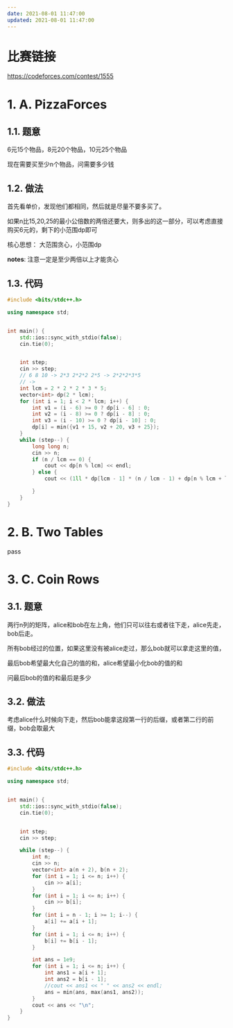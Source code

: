 ```yaml
---
date: 2021-08-01 11:47:00
updated: 2021-08-01 11:47:00
---
```




# 比赛链接

https://codeforces.com/contest/1555



# 1. A. PizzaForces

## 1.1. 题意

6元15个物品，8元20个物品，10元25个物品

现在需要买至少n个物品，问需要多少钱



## 1.2. 做法

首先看单价，发现他们都相同，然后就是尽量不要多买了。

如果n比15,20,25的最小公倍数的两倍还要大，则多出的这一部分，可以考虑直接购买6元的，剩下的小范围dp即可

核心思想： 大范围贪心，小范围dp

**notes**: 注意一定是至少两倍以上才能贪心



## 1.3. 代码

```cpp
#include <bits/stdc++.h>

using namespace std;


int main() {
    std::ios::sync_with_stdio(false);
    cin.tie(0);


    int step;
    cin >> step;
    // 6 8 10 -> 2*3 2*2*2 2*5 -> 2*2*2*3*5
    // ->
    int lcm = 2 * 2 * 2 * 3 * 5;
    vector<int> dp(2 * lcm);
    for (int i = 1; i < 2 * lcm; i++) {
        int v1 = (i - 6) >= 0 ? dp[i - 6] : 0;
        int v2 = (i - 8) >= 0 ? dp[i - 8] : 0;
        int v3 = (i - 10) >= 0 ? dp[i - 10] : 0;
        dp[i] = min({v1 + 15, v2 + 20, v3 + 25});
    }
    while (step--) {
        long long n;
        cin >> n;
        if (n / lcm == 0) {
            cout << dp[n % lcm] << endl;
        } else {
            cout << (1ll * dp[lcm - 1] * (n / lcm - 1) + dp[n % lcm + lcm]) << endl;

        }
    }
}


```



# 2. B. Two Tables

pass





# 3. C. Coin Rows

## 3.1. 题意

两行n列的矩阵，alice和bob在左上角，他们只可以往右或者往下走，alice先走，bob后走。

所有bob经过的位置，如果这里没有被alice走过，那么bob就可以拿走这里的值，

最后bob希望最大化自己的值的和，alice希望最小化bob的值的和

问最后bob的值的和最后是多少







## 3.2. 做法

考虑alice什么时候向下走，然后bob能拿这段第一行的后缀，或者第二行的前缀，bob会取最大



## 3.3. 代码

```cpp
#include <bits/stdc++.h>

using namespace std;


int main() {
    std::ios::sync_with_stdio(false);
    cin.tie(0);


    int step;
    cin >> step;

    while (step--) {
        int n;
        cin >> n;
        vector<int> a(n + 2), b(n + 2);
        for (int i = 1; i <= n; i++) {
            cin >> a[i];
        }
        for (int i = 1; i <= n; i++) {
            cin >> b[i];
        }
        for (int i = n - 1; i >= 1; i--) {
            a[i] += a[i + 1];
        }
        for (int i = 1; i <= n; i++) {
            b[i] += b[i - 1];
        }

        int ans = 1e9;
        for (int i = 1; i <= n; i++) {
            int ans1 = a[i + 1];
            int ans2 = b[i - 1];
            //cout << ans1 << " " << ans2 << endl;
            ans = min(ans, max(ans1, ans2));
        }
        cout << ans << "\n";
    }
}
```









